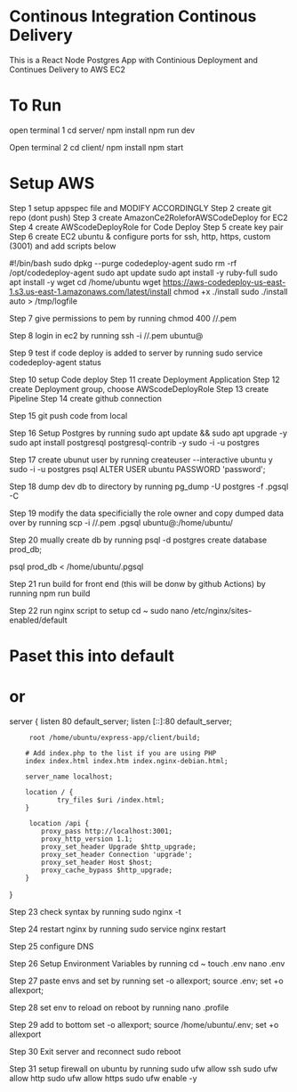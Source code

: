 # Continous Integration Continous Delivery

This is a React Node Postgres App with Continious Deployment and Continues Delivery to AWS EC2

# To Run

open terminal 1
cd server/
npm install
npm run dev

Open terminal 2
cd client/
npm install
npm start

# Setup AWS

Step 1 setup appspec file and MODIFY ACCORDINGLY
Step 2 create git repo (dont push)
Step 3 create AmazonCe2RoleforAWSCodeDeploy for EC2
Step 4 create AWScodeDeployRole for Code Deploy
Step 5 create key pair
Step 6 create EC2 ubuntu & configure ports for ssh, http, https, custom (3001) and add scripts below

#!/bin/bash
sudo dpkg --purge codedeploy-agent
sudo rm -rf /opt/codedeploy-agent
sudo apt update
sudo apt install -y ruby-full
sudo apt install -y wget
cd /home/ubuntu
wget https://aws-codedeploy-us-east-1.s3.us-east-1.amazonaws.com/latest/install
chmod +x ./install
sudo ./install auto > /tmp/logfile

Step 7 give permissions to pem by running
chmod 400 /<direcotry>/<nodeapi>.pem

Step 8 login in ec2 by running
ssh -i /<direcotry>/<nodeapi>.pem ubuntu@<EC2 IP>

Step 9 test if code deploy is added to server by running
sudo service codedeploy-agent status

Step 10 setup Code deploy
Step 11 create Deployment Application
Step 12 create Deployment group, choose AWScodeDeployRole
Step 13 create Pipeline
Step 14 create github connection

Step 15 git push code from local

Step 16 Setup Postgres by running
sudo apt update && sudo apt upgrade -y
sudo apt install postgresql postgresql-contrib -y
sudo -i -u postgres

Step 17 create ubunut user by running
createuser --interactive
ubuntu
y
sudo -i -u postgres
psql
ALTER USER ubuntu PASSWORD 'password';

Step 18 dump dev db to directory by running
pg_dump -U postgres -f <file>.pgsql -C <db>

Step 19 modify the data specificially the role owner and copy dumped data over by running
scp -i /<direcotry>/.pem <file>.pgsql ubuntu@<EC2 IP>:/home/ubuntu/

Step 20 mually create db by running
psql -d postgres
create database prod_db;

psql prod_db < /home/ubuntu/<file>.pgsql

Step 21 run build for front end (this will be donw by github Actions) by running
npm run build

Step 22 run nginx script to setup
cd ~
sudo nano /etc/nginx/sites-enabled/default

# Paset this into default

# or

server {
listen 80 default_server;
listen [::]:80 default_server;

         root /home/ubuntu/express-app/client/build;

        # Add index.php to the list if you are using PHP
        index index.html index.htm index.nginx-debian.html;

        server_name localhost;

        location / {
                try_files $uri /index.html;
        }

         location /api {
            proxy_pass http://localhost:3001;
            proxy_http_version 1.1;
            proxy_set_header Upgrade $http_upgrade;
            proxy_set_header Connection 'upgrade';
            proxy_set_header Host $host;
            proxy_cache_bypass $http_upgrade;
        }

}

Step 23 check syntax by running
sudo nginx -t

Step 24 restart nginx by running
sudo service nginx restart

Step 25 configure DNS

Step 26 Setup Environment Variables by running
cd ~
touch .env
nano .env

Step 27 paste envs and set by running
set -o allexport; source .env; set +o allexport;

Step 28 set env to reload on reboot by running
nano .profile

Step 29 add to bottom
set -o allexport; source /home/ubuntu/.env; set +o allexport

Step 30 Exit server and reconnect
sudo reboot

Step 31 setup firewall on ubuntu by running
sudo ufw allow ssh
sudo ufw allow http
sudo ufw allow https
sudo ufw enable -y
